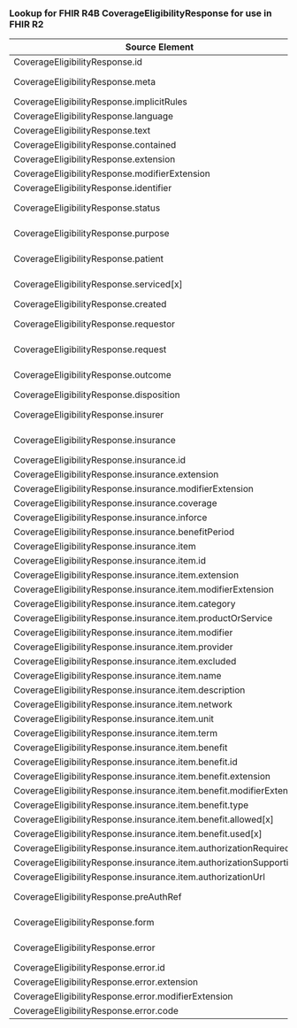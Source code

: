 ### Lookup for FHIR R4B CoverageEligibilityResponse for use in FHIR R2

| Source Element | Usage | Target |
| -------------- | ----- | ------ |
| CoverageEligibilityResponse.id | UseElementSameName | EligibilityResponse.id |
| CoverageEligibilityResponse.meta | UseExtension | http://hl7.org/fhir/4.3/StructureDefinition/extension-CoverageEligibilityResponse.meta |
| CoverageEligibilityResponse.implicitRules | UseElementSameName | EligibilityResponse.implicitRules |
| CoverageEligibilityResponse.language | UseElementSameName | EligibilityResponse.language |
| CoverageEligibilityResponse.text | UseElementSameName | EligibilityResponse.text |
| CoverageEligibilityResponse.contained | UseElementSameName | EligibilityResponse.contained |
| CoverageEligibilityResponse.extension | UseElementSameName | EligibilityResponse.extension |
| CoverageEligibilityResponse.modifierExtension | UseElementSameName | EligibilityResponse.modifierExtension |
| CoverageEligibilityResponse.identifier | UseElementSameName | EligibilityResponse.identifier |
| CoverageEligibilityResponse.status | UseExtension | http://hl7.org/fhir/4.3/StructureDefinition/extension-CoverageEligibilityResponse.status |
| CoverageEligibilityResponse.purpose | UseExtension | http://hl7.org/fhir/4.3/StructureDefinition/extension-CoverageEligibilityResponse.purpose |
| CoverageEligibilityResponse.patient | UseExtension | http://hl7.org/fhir/4.3/StructureDefinition/extension-CoverageEligibilityResponse.patient |
| CoverageEligibilityResponse.serviced[x] | UseExtension | http://hl7.org/fhir/4.3/StructureDefinition/extension-CoverageEligibilityResponse.serviced |
| CoverageEligibilityResponse.created | UseElementSameName | EligibilityResponse.created |
| CoverageEligibilityResponse.requestor | UseExtension | http://hl7.org/fhir/4.3/StructureDefinition/extension-CoverageEligibilityResponse.requestor |
| CoverageEligibilityResponse.request | UseExtension | http://hl7.org/fhir/4.3/StructureDefinition/extension-CoverageEligibilityResponse.request |
| CoverageEligibilityResponse.outcome | UseExtension | http://hl7.org/fhir/4.3/StructureDefinition/extension-CoverageEligibilityResponse.outcome |
| CoverageEligibilityResponse.disposition | UseElementSameName | EligibilityResponse.disposition |
| CoverageEligibilityResponse.insurer | UseExtension | http://hl7.org/fhir/4.3/StructureDefinition/extension-CoverageEligibilityResponse.insurer |
| CoverageEligibilityResponse.insurance | UseExtension | http://hl7.org/fhir/4.3/StructureDefinition/extension-CoverageEligibilityResponse.insurance |
| CoverageEligibilityResponse.insurance.id | UseExtensionFromAncestor | - |
| CoverageEligibilityResponse.insurance.extension | UseExtensionFromAncestor | - |
| CoverageEligibilityResponse.insurance.modifierExtension | UseExtensionFromAncestor | - |
| CoverageEligibilityResponse.insurance.coverage | UseExtensionFromAncestor | - |
| CoverageEligibilityResponse.insurance.inforce | UseExtensionFromAncestor | - |
| CoverageEligibilityResponse.insurance.benefitPeriod | UseExtensionFromAncestor | - |
| CoverageEligibilityResponse.insurance.item | UseExtensionFromAncestor | - |
| CoverageEligibilityResponse.insurance.item.id | UseExtensionFromAncestor | - |
| CoverageEligibilityResponse.insurance.item.extension | UseExtensionFromAncestor | - |
| CoverageEligibilityResponse.insurance.item.modifierExtension | UseExtensionFromAncestor | - |
| CoverageEligibilityResponse.insurance.item.category | UseExtensionFromAncestor | - |
| CoverageEligibilityResponse.insurance.item.productOrService | UseExtensionFromAncestor | - |
| CoverageEligibilityResponse.insurance.item.modifier | UseExtensionFromAncestor | - |
| CoverageEligibilityResponse.insurance.item.provider | UseExtensionFromAncestor | - |
| CoverageEligibilityResponse.insurance.item.excluded | UseExtensionFromAncestor | - |
| CoverageEligibilityResponse.insurance.item.name | UseExtensionFromAncestor | - |
| CoverageEligibilityResponse.insurance.item.description | UseExtensionFromAncestor | - |
| CoverageEligibilityResponse.insurance.item.network | UseExtensionFromAncestor | - |
| CoverageEligibilityResponse.insurance.item.unit | UseExtensionFromAncestor | - |
| CoverageEligibilityResponse.insurance.item.term | UseExtensionFromAncestor | - |
| CoverageEligibilityResponse.insurance.item.benefit | UseExtensionFromAncestor | - |
| CoverageEligibilityResponse.insurance.item.benefit.id | UseExtensionFromAncestor | - |
| CoverageEligibilityResponse.insurance.item.benefit.extension | UseExtensionFromAncestor | - |
| CoverageEligibilityResponse.insurance.item.benefit.modifierExtension | UseExtensionFromAncestor | - |
| CoverageEligibilityResponse.insurance.item.benefit.type | UseExtensionFromAncestor | - |
| CoverageEligibilityResponse.insurance.item.benefit.allowed[x] | UseExtensionFromAncestor | - |
| CoverageEligibilityResponse.insurance.item.benefit.used[x] | UseExtensionFromAncestor | - |
| CoverageEligibilityResponse.insurance.item.authorizationRequired | UseExtensionFromAncestor | - |
| CoverageEligibilityResponse.insurance.item.authorizationSupporting | UseExtensionFromAncestor | - |
| CoverageEligibilityResponse.insurance.item.authorizationUrl | UseExtensionFromAncestor | - |
| CoverageEligibilityResponse.preAuthRef | UseExtension | http://hl7.org/fhir/4.3/StructureDefinition/extension-CoverageEligibilityResponse.preAuthRef |
| CoverageEligibilityResponse.form | UseExtension | http://hl7.org/fhir/4.3/StructureDefinition/extension-CoverageEligibilityResponse.form |
| CoverageEligibilityResponse.error | UseExtension | http://hl7.org/fhir/4.3/StructureDefinition/extension-CoverageEligibilityResponse.error |
| CoverageEligibilityResponse.error.id | UseExtensionFromAncestor | - |
| CoverageEligibilityResponse.error.extension | UseExtensionFromAncestor | - |
| CoverageEligibilityResponse.error.modifierExtension | UseExtensionFromAncestor | - |
| CoverageEligibilityResponse.error.code | UseExtensionFromAncestor | - |
